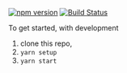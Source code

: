 [![npm version](https://img.shields.io/npm/v/styled-mdl.svg?style=flat-square)](https://www.npmjs.com/package/styled-mdl)
[![Build Status](https://travis-ci.org/isogon/styled-mdl.svg?branch=master)](https://travis-ci.org/isogon/styled-mdl)

To get started, with development

1. clone this repo,
2. `yarn setup`
3. `yarn start`
